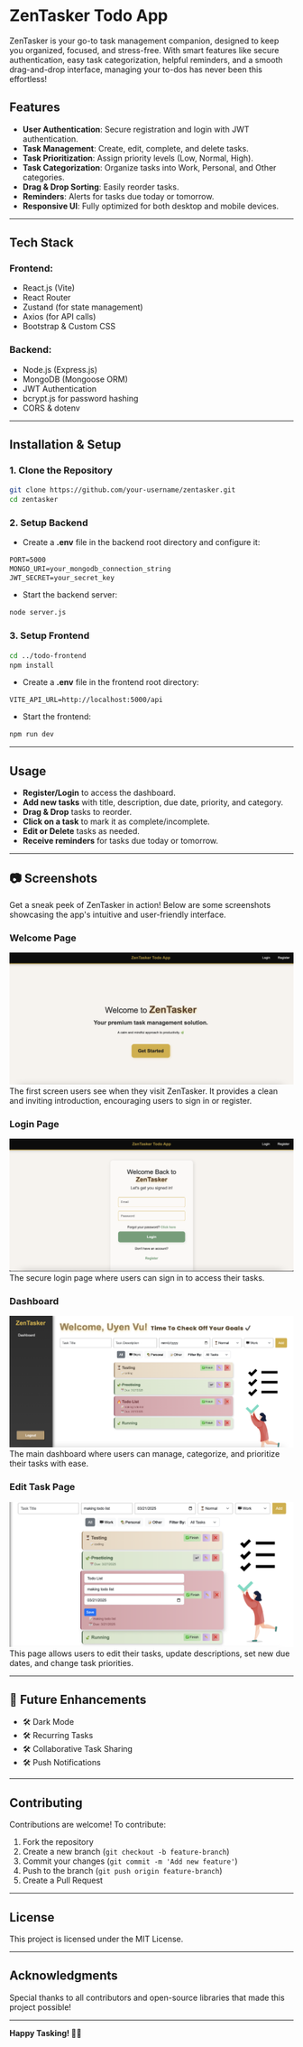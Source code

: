 # ZenTasker Todo App

ZenTasker is your go-to task management companion, designed to keep you organized, focused, and stress-free. With smart features like secure authentication, easy task categorization, helpful reminders, and a smooth drag-and-drop interface, managing your to-dos has never been this effortless!

## Features
- **User Authentication**: Secure registration and login with JWT authentication.
- **Task Management**: Create, edit, complete, and delete tasks.
- **Task Prioritization**: Assign priority levels (Low, Normal, High).
- **Task Categorization**: Organize tasks into Work, Personal, and Other categories.
- **Drag & Drop Sorting**: Easily reorder tasks.
- **Reminders**: Alerts for tasks due today or tomorrow.
- **Responsive UI**: Fully optimized for both desktop and mobile devices.

---

## Tech Stack
### **Frontend:**
- React.js (Vite)
- React Router
- Zustand (for state management)
- Axios (for API calls)
- Bootstrap & Custom CSS

### **Backend:**
- Node.js (Express.js)
- MongoDB (Mongoose ORM)
- JWT Authentication
- bcrypt.js for password hashing
- CORS & dotenv

---

## Installation & Setup
### **1. Clone the Repository**
```sh
git clone https://github.com/your-username/zentasker.git
cd zentasker
```

### **2. Setup Backend**

- Create a **.env** file in the backend root directory and configure it:
```env
PORT=5000
MONGO_URI=your_mongodb_connection_string
JWT_SECRET=your_secret_key
```

- Start the backend server:
```sh
node server.js
```

### **3. Setup Frontend**
```sh
cd ../todo-frontend
npm install
```

- Create a **.env** file in the frontend root directory:
```env
VITE_API_URL=http://localhost:5000/api
```

- Start the frontend:
```sh
npm run dev
```

---

## Usage
- **Register/Login** to access the dashboard.
- **Add new tasks** with title, description, due date, priority, and category.
- **Drag & Drop** tasks to reorder.
- **Click on a task** to mark it as complete/incomplete.
- **Edit or Delete** tasks as needed.
- **Receive reminders** for tasks due today or tomorrow.

---

## 📷 Screenshots

Get a sneak peek of ZenTasker in action! Below are some screenshots showcasing the app's intuitive and user-friendly interface.

### Welcome Page
![Welcome Page](https://github.com/uynvu078/ZenTasker-Todo/blob/main/screenshots/welcome.png)  
The first screen users see when they visit ZenTasker. It provides a clean and inviting introduction, encouraging users to sign in or register.

### Login Page
![Login Page](https://github.com/uynvu078/ZenTasker-Todo/blob/main/screenshots/login.png)  
The secure login page where users can sign in to access their tasks.

### Dashboard
![Dashboard](https://github.com/uynvu078/ZenTasker-Todo/blob/main/screenshots/dashboard.png)  
The main dashboard where users can manage, categorize, and prioritize their tasks with ease.

### Edit Task Page
![Edit Task Page](https://github.com/uynvu078/ZenTasker-Todo/blob/main/screenshots/tasks.png)  
This page allows users to edit their tasks, update descriptions, set new due dates, and change task priorities.


---

## 🚧 Future Enhancements
- 🛠️ Dark Mode
- 🛠️ Recurring Tasks
- 🛠️ Collaborative Task Sharing
- 🛠️ Push Notifications

---

## Contributing
Contributions are welcome! To contribute:
1. Fork the repository
2. Create a new branch (`git checkout -b feature-branch`)
3. Commit your changes (`git commit -m 'Add new feature'`)
4. Push to the branch (`git push origin feature-branch`)
5. Create a Pull Request

---

## License
This project is licensed under the MIT License.

---

## Acknowledgments
Special thanks to all contributors and open-source libraries that made this project possible!

---

**Happy Tasking! 📝✅**

